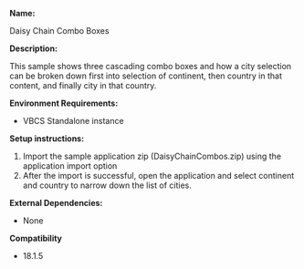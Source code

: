 
**Name:**

Daisy Chain Combo Boxes

**Description:**

This sample shows three cascading combo boxes and how a city selection can be broken down first into selection of continent, then country in that content, and finally city in that country.

**Environment Requirements:**

* VBCS Standalone instance

**Setup instructions:**

1. Import the sample application zip (DaisyChainCombos.zip) using the application import option
1. After the import is successful, open the application and select continent and country to narrow down the list of cities.

**External Dependencies:**

* None

**Compatibility**

* 18.1.5